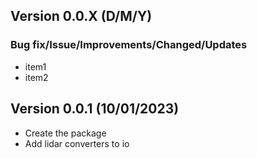 ## Version 0.0.X (D/M/Y)

### Bug fix/Issue/Improvements/Changed/Updates
- item1
- item2

## Version 0.0.1 (10/01/2023)

- Create the package
- Add lidar converters to io
